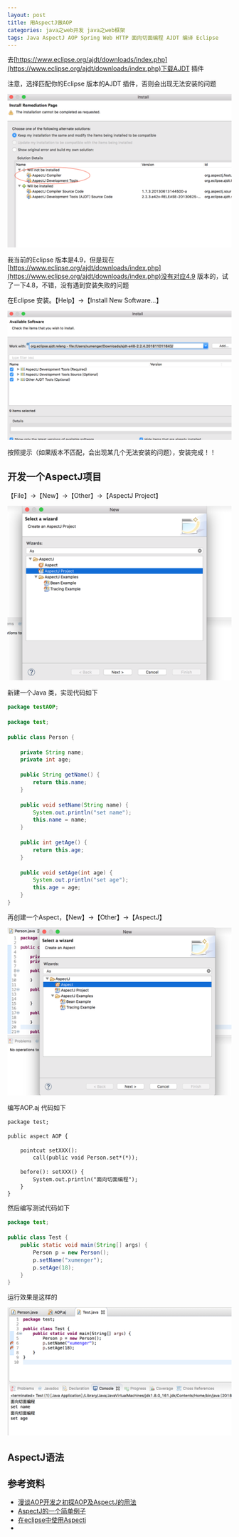 ```yaml
---
layout: post
title: 用AspectJ做AOP
categories: java之web开发 java之web框架 
tags: Java AspectJ AOP Spring Web HTTP 面向切面编程 AJDT 编译 Eclipse 
---
```


去[https://www.eclipse.org/ajdt/downloads/index.php](https://www.eclipse.org/ajdt/downloads/index.php)下载AJDT 插件

注意，选择匹配你的Eclipse 版本的AJDT 插件，否则会出现无法安装的问题

![](../media/image/2018-12-04/01.png)

我当前的Eclipse 版本是4.9，但是现在[https://www.eclipse.org/ajdt/downloads/index.php](https://www.eclipse.org/ajdt/downloads/index.php)没有对应4.9 版本的，试了一下4.8，不错，没有遇到安装失败的问题

在Eclipse 安装。【Help】->【Install New Software...】

![](../media/image/2018-12-04/02.png)

按照提示（如果版本不匹配，会出现某几个无法安装的问题），安装完成！！

## 开发一个AspectJ项目

【File】->【New】->【Other】->【AspectJ Project】

![](../media/image/2018-12-04/03.png)

新建一个Java 类，实现代码如下

```java
package testAOP;

package test;

public class Person {

	private String name;
	private int age;
	
	public String getName() {
		return this.name;
	}
	
	public void setName(String name) {
		System.out.println("set name");
		this.name = name;
	}
	
	public int getAge() {
		return this.age;
	}
	
	public void setAge(int age) {
		System.out.println("set age");
		this.age = age;
	}
}
```

再创建一个Aspect，【New】->【Other】->【AspectJ】

![](../media/image/2018-12-04/04.png)

编写AOP.aj 代码如下

```aj
package test;

public aspect AOP {
	
	pointcut setXXX():
		call(public void Person.set*(*));
	
	before(): setXXX() {
		System.out.println("面向切面编程");
	}
}
```

然后编写测试代码如下

```java
package test;

public class Test {
	public static void main(String[] args) {
		Person p = new Person();
		p.setName("xumenger");
		p.setAge(18);
	}
}
```

运行效果是这样的

![](../media/image/2018-12-04/05.png)

## AspectJ语法



## 参考资料

* [漫谈AOP开发之初探AOP及AspectJ的用法](http://www.cnblogs.com/lihuidu/p/5802662.html)
* [AspectJ的一个简单例子](http://yangjunfeng.iteye.com/blog/398028)
* [在eclipse中使用Aspectj](https://blog.csdn.net/u010513756/article/details/51804190)
* []()